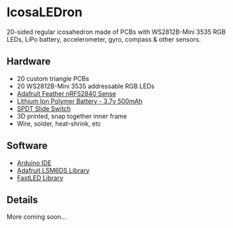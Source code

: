IcosaLEDron
===========

20-sided regular icosahedron made of PCBs with WS2812B-Mini 3535 RGB LEDs, LiPo battery, accelerometer, gyro, compass & other sensors.

Hardware
--------

* 20 custom triangle PCBs
* 20 WS2812B-Mini 3535 addressable RGB LEDs
* [Adafruit Feather nRF52840 Sense](https://www.adafruit.com/product/4516)
* [Lithium Ion Polymer Battery - 3.7v 500mAh](https://www.adafruit.com/product/1578)
* [SPDT Slide Switch](https://www.adafruit.com/product/805)
* 3D printed, snap together inner frame
* Wire, solder, heat-shrink, etc

Software
--------

* [Arduino IDE](https://www.arduino.cc/en/main/software)
* [Adafruit LSM6DS Library](https://github.com/adafruit/Adafruit_LSM6DS)
* [FastLED Library](https://github.com/FastLED/FastLED)

Details
-------

More coming soon...
